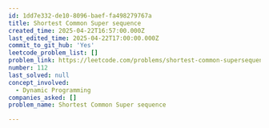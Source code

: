 ```yaml
---
id: 1dd7e332-de10-8096-baef-fa498279767a
title: Shortest Common Super sequence
created_time: 2025-04-22T16:57:00.000Z
last_edited_time: 2025-04-22T17:00:00.000Z
commit_to_git_hub: 'Yes'
leetcode_problem_list: []
problem_link: https://leetcode.com/problems/shortest-common-supersequence/description/
number: 112
last_solved: null
concept_involved:
  - Dynamic Programming
companies_asked: []
problem_name: Shortest Common Super sequence

---
```

